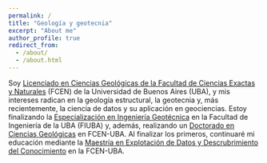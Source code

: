```yaml
---
permalink: /
title: "Geología y geotecnia"
excerpt: "About me"
author_profile: true
redirect_from: 
  - /about/
  - /about.html
---
```


Soy [Licenciado en Ciencias Geológicas de la Facultad de Ciencias Exactas y Naturales](www.gl.fcen.uba.ar/index.php/academico/carrera-de-lic-en-cs-geologicas/) (FCEN) de la Universidad de Buenos Aires (UBA), y mis intereses radican en la geología estructural, la geotecnia y, más recientemente, la ciencia de datos y su aplicación en geociencias. Estoy finalizando la [Especialización en Ingeniería Geotécnica](https://campusold.fi.uba.ar/course/view.php?id=3350) en la Facultad de Ingeniería de la UBA (FIUBA) y, además, realizando un [Doctorado en Ciencias Geológicas](www.gl.fcen.uba.ar/index.php/academico/carrera-de-doctorado-en-cs-geol-gicas/) en FCEN-UBA. Al finalizar los primeros, continuaré mi educación mediante la [Maestría en Explotación de Datos y Descrubrimiento del Conocimiento](https://datamining.dc.uba.ar/datamining/) en la FCEN-UBA.
